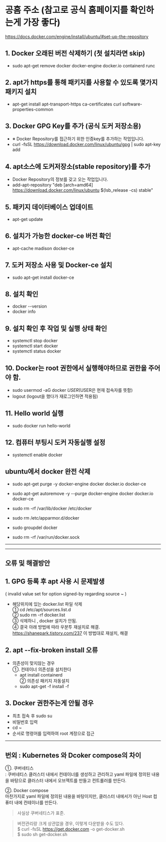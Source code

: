 # 공홈 주소 (참고로 공식 홈페이지를 확인하는게 가장 좋다)
https://docs.docker.com/engine/install/ubuntu/#set-up-the-repository


## 1. Docker 오래된 버전 삭제하기 (첫 설치라면 skip)
  * sudo apt-get remove docker docker-engine docker.io containerd runc
  
## 2. apt가 https를 통해 패키지를 사용할 수 있도록 몇가지 패키지 설치
 * apt-get install apt-transport-https ca-certificates curl software-properties-common

## 3. Docker GPG Key를 추가 (공식 도커 저장소용)
 * ※ Docker Repository를 접근하기 위한 인증key를 추가하는 작업입니다.
 * curl -fsSL https://download.docker.com/linux/ubuntu/gpg | sudo apt-key add   
  
## 4. apt소스에 도커저장소(stable repository)를 추가
 * Docker Repository의 정보를 갖고 오는 작업입니다.
 * add-apt-repository "deb [arch=amd64] https://download.docker.com/linux/ubuntu $(lsb_release -cs) stable"
  
## 5. 패키지 데이터베이스 업데이트
 * apt-get update

## 6. 설치가 가능한 docker-ce 버전 확인
 * apt-cache madison docker-ce   
  
## 7. 도커 저장소 사용 및 Docker-ce 설치
 * sudo apt-get install docker-ce
  
## 8. 설치 확인
 * docker --version
 * docker info

## 9. 설치 확인 후 작업 및 실행 상태 확인
 * systemctl stop docker
 * systemctl start docker
 * systemctl status docker

## 10. Docker는 root 권한에서 실행해야하므로 권한을 주어야 함.
  * sudo usermod -aG docker $USER   ($USER은 현재 접속자를 뜻함)
  *  logout (logout을 했다가 재로그인하면 적용됨)

## 11. Hello world 실행
  * sudo docker run hello-world

## 12. 컴퓨터 부팅시 도커 자동실행 설정
  * systemctl enable docker

## ubuntu에서 docker 완전 삭제
 * sudo apt-get purge -y docker-engine docker docker.io docker-ce
 * sudo apt-get autoremove -y --purge docker-engine docker docker.io docker-ce 

 * sudo rm -rf /var/lib/docker /etc/docker
 * sudo rm /etc/apparmor.d/docker 
 * sudo groupdel docker 
 * sudo rm -rf /var/run/docker.sock
 
<hr>   
<hr>   

## 오류 및 해결방안

## 1. GPG 등록 후 apt 사용 시 문제발생   
( invalid value set for option signed-by regarding source ~ )   
 * 해당위치에 있는 docker.list 파일 삭제   
  ① cd /etc/apt/sources.list.d   
  ② sudo rm -rf docker.list   
  ③ 삭제하니 , docker 설치가 안됨.   
  ④ 결국 아래 방법에 따라 우분투 재설치로 해결.   
   https://shanepark.tistory.com/237 이 방법대로 재설치, 해결   
   
 ## 2. apt --fix-broken install 오류   
  * 의존성이 맞지않는 경우   
   ①. 컨테이너 의존성을 설치한다   
    * apt install containerd   
   ② 의존성 패키지 자동설치   
    * sudo apt-get -f install -f   
    
  ## 3. Docker 권한주는게 안될 경우   
   * 최초 접속 후 sudo su   
   * 비밀번호 입력   
   * cd ~   
   * 순서로 명령어를 입력하여 root 계정으로 접근   

<hr>  

  ## 번외 : Kubernetes 와 Dcoker compose의 차이   
   ①. 쿠버네티스   
   : 쿠버네티스 클러스터 내에서 컨테이너를 생성하고 관리하고 yaml 파일에 정의된 내용을 바탕으로 클러스터 내에서 오브젝트를 만들고 컨트롤러를 만든다.   

   ②. Docker compose   
   마찬가지로 yaml 파일에 정의된 내용을 바탕이지만, 클러스터 내에서가 아닌 Host 컴퓨터 내에 컨테이너를 만든다.
   
   > 사실상 쿠버네티스가 표준.

   > 버전관리랑 크게 상관없을 경우, 이렇게 다운받을 수도 있다.   
      $ curl -fsSL https://get.docker.com -o get-docker.sh   
      $ sudo sh get-docker.sh   

